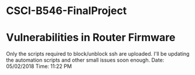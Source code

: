 # CSCI-B546-FinalProject
# Vulnerabilities in Router Firmware

Only the scripts required to block/unblock ssh are uploaded.
I'll be updating the automation scripts and other small issues soon enough.
Date: 05/02/2018 Time: 11:22 PM
